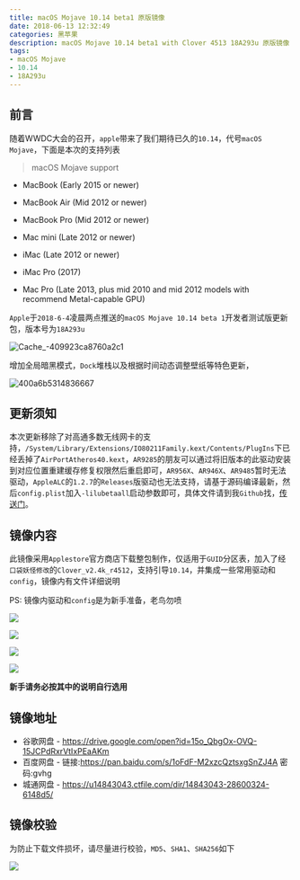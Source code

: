 ```yaml
---
title: macOS Mojave 10.14 beta1 原版镜像
date: 2018-06-13 12:32:49
categories: 黑苹果
description: macOS Mojave 10.14 beta1 with Clover 4513 18A293u 原版镜像
tags: 
- macOS Mojave
- 10.14
- 18A293u
---
```


## 前言
随着WWDC大会的召开，`apple`带来了我们期待已久的`10.14`，代号`macOS Mojave`，下面是本次的支持列表

> macOS Mojave support

- MacBook (Early 2015 or newer)

- MacBook Air (Mid 2012 or newer)

- MacBook Pro (Mid 2012 or newer)

- Mac mini (Late 2012 or newer)

- iMac (Late 2012 or newer)

- iMac Pro (2017)

- Mac Pro (Late 2013, plus mid 2010 and mid 2012 models with recommend Metal-capable GPU)

`Apple`于`2018-6-4`凌晨两点推送的`macOS Mojave 10.14 beta 1`开发者测试版更新包，版本号为`18A293u`

![Cache_-409923ca8760a2c1](http://ovefvi4g3.bkt.clouddn.com/Cache_-409923ca8760a2c1.jpg)

增加全局暗黑模式，`Dock`堆栈以及根据时间动态调整壁纸等特色更新，

![400a6b5314836667](http://ovefvi4g3.bkt.clouddn.com/400a6b5314836667.jpg)

## 更新须知
本次更新移除了对高通多数无线网卡的支持，`/System/Library/Extensions/IO80211Family.kext/Contents/PlugIns`下已经丢掉了`AirPortAtheros40.kext`，`AR9285`的朋友可以通过将旧版本的此驱动安装到对应位置重建缓存修复权限然后重启即可，`AR956X`、`AR946X`、`AR9485`暂时无法驱动，`AppleALC`的`1.2.7`的`Releases`版驱动也无法支持，请基于源码编译最新，然后`config.plist`加入`-lilubetaall`启动参数即可，具体文件请到我`Github`找，[传送门](https://github.com/athlonreg/Common-CLOVER-EFI-Bootloader)。

## 镜像内容
此镜像采用`Applestore`官方商店下载整包制作，仅适用于`GUID`分区表，加入了经`口袋妖怪修改`的`Clover_v2.4k_r4512`，支持引导`10.14`，并集成一些常用驱动和`config`，镜像内有文件详细说明

PS: 镜像内驱动和`config`是为新手准备，老鸟勿喷

![](http://ovefvi4g3.bkt.clouddn.com/15288662496913.jpg)

![](http://ovefvi4g3.bkt.clouddn.com/15288662560159.jpg)

![](http://ovefvi4g3.bkt.clouddn.com/15288662632173.jpg)

![](http://ovefvi4g3.bkt.clouddn.com/15288662719521.jpg)

**新手请务必按其中的说明自行选用**

## 镜像地址
- 谷歌网盘 - https://drive.google.com/open?id=15o_QbgOx-OVQ-15JCPdRxrVtIxPEaAKm
- 百度网盘 - 链接:https://pan.baidu.com/s/1oFdF-M2xzcQztsxgSnZJ4A  密码:gvhg
- 城通网盘 - https://u14843043.ctfile.com/dir/14843043-28600324-6148d5/

## 镜像校验
为防止下载文件损坏，请尽量进行校验，`MD5`、`SHA1`、`SHA256`如下

![](http://ovefvi4g3.bkt.clouddn.com/MD5%20SHA1%20SHA256.jpg)

